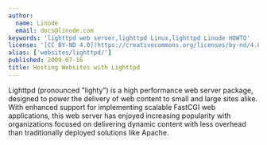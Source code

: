 ```yaml
---
author:
  name: Linode
  email: docs@linode.com
keywords: 'lighttpd web server,lighttpd Linux,lighttpd Linode HOWTO'
license: '[CC BY-ND 4.0](https://creativecommons.org/licenses/by-nd/4.0)'
alias: ['websites/lighttpd/']
published: 2009-07-16
title: Hosting Websites with Lighttpd
---
```


Lighttpd (pronounced "lighty") is a high performance web server package, designed to power the delivery of web content to small and large sites alike. With enhanced support for implementing scalable FastCGI web applications, this web server has enjoyed increasing popularity with organizations focused on delivering dynamic content with less overhead than traditionally deployed solutions like Apache.
